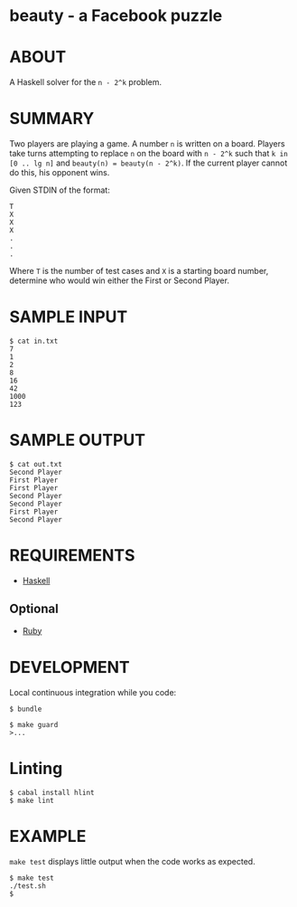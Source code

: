 # beauty - a Facebook puzzle

# ABOUT

A Haskell solver for the `n - 2^k` problem.

# SUMMARY

Two players are playing a game. A number `n` is written on a board. Players take turns attempting to replace `n` on the board with `n - 2^k` such that `k in [0 .. lg n]` and `beauty(n) = beauty(n - 2^k)`. If the current player cannot do this, his opponent wins.

Given STDIN of the format:

    T
    X
    X
    X
    .
    .
    .

Where `T` is the number of test cases and `X` is a starting board number, determine who would win either the First or Second Player.

# SAMPLE INPUT

    $ cat in.txt 
    7
    1
    2
    8
    16
    42
    1000
    123

# SAMPLE OUTPUT

    $ cat out.txt 
    Second Player
    First Player
    First Player
    Second Player
    Second Player
    First Player
    Second Player

# REQUIREMENTS

* [Haskell](http://www.haskell.org/)

## Optional

* [Ruby](http://www.ruby-lang.org)

# DEVELOPMENT

Local continuous integration while you code:

    $ bundle

    $ make guard
    >...

# Linting

    $ cabal install hlint
    $ make lint

# EXAMPLE

`make test` displays little output when the code works as expected.

    $ make test
    ./test.sh
    $
